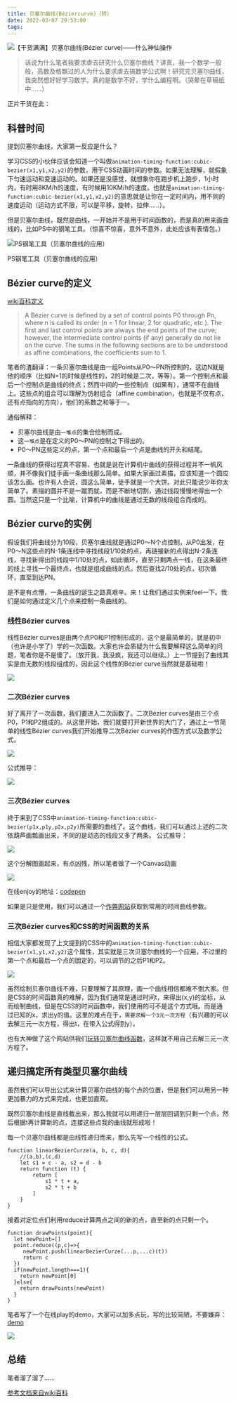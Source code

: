 ```yaml
---
title: 贝塞尔曲线(Béziercurve)（转）
date: 2022-03-07 20:53:00
tags:
---
```


![【干货满满】贝塞尔曲线(Bézier curve)——什么神仙操作](https://oscimg.oschina.net/oscnet/up-d6467f40fedc6dd587b963e2d54037bcd05.jpg)

> 话说为什么笔者我要求虐去研究什么贝塞尔曲线？讲真，我一个数学一般般，高数及格飘过的人为什么要求虐去搞数学公式啊！研究完贝塞尔曲线，我突然想好好学习数学。真的是数学不好，学什么编程啊。（哭晕在草稿纸中……）

正片干货在此：
<!-- more -->
## 科普时间

提到贝塞尔曲线，大家第一反应是什么？

学习CSS的小伙伴应该会知道一个叫做`animation-timing-function:cubic-bezier(x1,y1,x2,y2)`的参数，用于CSS动画时间的参数。如果无法理解，就假象下匀速运动和变速运动的。如果还是没感觉，就想象你在跑步机上跑步，1小时内，有时用8KM/h的速度，有时候用10KM/h的速度。也就是`animation-timing-function:cubic-bezier(x1,y1,x2,y2)`的意思就是让你在一定时间内，用不同的速度运动（运动方式不限，可以是平移，旋转，拉伸……）。

但是贝塞尔曲线，既然是曲线，一开始并不是用于时间函数的，而是真的用来画曲线的，比如PS中的钢笔工具。（惊喜不惊喜，意外不意外，此处应该有表情包。）

![PS钢笔工具（贝塞尔曲线的应用）](https://p1-jj.byteimg.com/tos-cn-i-t2oaga2asx/gold-user-assets/2019/2/1/168a9a2dc2c93f45~tplv-t2oaga2asx-zoom-in-crop-mark:3024:0:0:0.awebp)

PS钢笔工具（贝塞尔曲线的应用）

## Bézier curve的定义

[wiki百科定义](https://link.juejin.cn/?target=https%3A%2F%2Fen.wikipedia.org%2Fwiki%2FB%25C3%25A9zier_curve)

> A Bézier curve is defined by a set of control points P0 through Pn, where n is called its order (n = 1 for linear, 2 for quadratic, etc.). The first and last control points are always the end points of the curve; however, the intermediate control points (if any) generally do not lie on the curve. The sums in the following sections are to be understood as affine combinations, the coefficients sum to 1.

笔者的渣翻译：一条贝塞尔曲线是由一组Points从P0～PN所控制的，这边N就是他的顺序（比如N=1的时候是线性的，2的时候是二次，等等）。第一个控制点和最后一个控制点是曲线的终点；然而中间的一些控制点（如果有），通常不在曲线上。这些点的组合可以理解为仿射组合（affine combination，也就是不仅有点，还有点指向的方向），他们的系数之和等于一。

通俗解释：

-   贝塞尔曲线是由`一堆点`的集合绘制而成。
-   这`一堆点`是在定义的P0～PN的控制之下得出的。
-   P0～PN这些定义的点，第一个点和最后一个点是曲线的开头和结尾。

一条曲线的获得过程真不容易，也就是说在计算机中曲线的获得过程并不一帆风顺，并不像我们徒手画一条曲线那么简单。如果大家画过素描，应该知道一个圆应该怎么画。也许有人会说，圆这么简单，徒手就是一个大饼。对此只能说少年你太简单了。素描的圆并不是一蹴而就，而是不断地切割，通过线段慢慢地得出一个圆。当然这只是一个比喻，计算机中的曲线是通过无数的线段组合而成的。

## Bézier curve的实例

假设我们将曲线分为10段，贝塞尔曲线就是通过P0～N个点控制，从P0出发，在P0～N这些点的N-1条连线中寻找线段1/10处的点，再链接新的点得出N-2条连线，寻找新得出的线段中1/10处的点，如此循环，直至只剩两点一线，在这条最终的线上寻找一个最终点，也就是组成曲线的点。然后查找2/10处的点，初次循环，直至到达PN。

是不是有点懵，一条曲线的诞生之路真艰辛。来！让我们通过实例来feel一下。我们是如何通过定义几个点来控制一条曲线的。

### 线性Bézier curves

线性Bézier curves是由两个点P0和P1控制形成的，这个是最简单的，就是初中（也许是小学了）学的一次函数。大家也许会质疑为什么我要解释这么简单的问题，笔者你是不是傻了。（放开我，我没疯，我还可以继续。）上一节提到了曲线其实是由无数的线段组成的，因此这个线性的Bézier curve当然就是基础啦！

![](https://p1-jj.byteimg.com/tos-cn-i-t2oaga2asx/gold-user-assets/2019/2/1/168a8083f19a0b53~tplv-t2oaga2asx-zoom-in-crop-mark:3024:0:0:0.awebp)

### 二次Bézier curves

好了离开了一次函数，我们要进入二次函数了。二次Bézier curves是由三个点P0，P1和P2组成的。从这里开始，我们就要打开新世界的大门了，通过上一节简单的线性Bézier curves我们开始推导二次Bézier curves的作图方式以及数学公式。

![](https://p1-jj.byteimg.com/tos-cn-i-t2oaga2asx/gold-user-assets/2019/2/1/168a80972a60257e~tplv-t2oaga2asx-zoom-in-crop-mark:3024:0:0:0.awebp)

公式推导：

![](https://p1-jj.byteimg.com/tos-cn-i-t2oaga2asx/gold-user-assets/2019/2/3/168b3a9fbdbff587~tplv-t2oaga2asx-zoom-in-crop-mark:3024:0:0:0.awebp)

### 三次Bézier curves

终于来到了CSS中`animation-timing-function:cubic-bezier(p1x,p1y,p2x,p2y)`所需要的曲线了。这个曲线，我们可以通过上述的二次依葫芦画瓢画出来，不同的是动态的线段又多了两条。 公式推导：

![](https://p1-jj.byteimg.com/tos-cn-i-t2oaga2asx/gold-user-assets/2019/2/3/168b3a9835063d5a~tplv-t2oaga2asx-zoom-in-crop-mark:3024:0:0:0.awebp)

这个分解图画起来，有点凶残，所以笔者做了一个Canvas动画

![](https://p1-jj.byteimg.com/tos-cn-i-t2oaga2asx/gold-user-assets/2019/2/2/168ae8c80a820bcd~tplv-t2oaga2asx-zoom-in-crop-mark:3024:0:0:0.awebp)

在线enjoy的地址：[codepen](https://p1-jj.byteimg.com/tos-cn-i-t2oaga2asx/gold-user-assets/2019/2/1/168a9a0e40711248~tplv-t2oaga2asx-image.image)

如果是只是使用，我们可以通过一个[作弊网站](https://easings.net/)获取到常用的时间曲线参数。

### 三次Bézier curves和CSS的时间函数的关系

相信大家都发现了上文提到的CSS中的`animation-timing-function:cubic-bezier(x1,y1,x2,y2)`这个属性，其实就是三次贝塞尔曲线的一个应用，不过里的第一个点和最后一个点的固定的，可以调节的之后P1和P2。

![](https://p1-jj.byteimg.com/tos-cn-i-t2oaga2asx/gold-user-assets/2019/2/3/168b3aa4c5953795~tplv-t2oaga2asx-zoom-in-crop-mark:3024:0:0:0.awebp)

虽然绘制贝塞尔曲线不难，只要理解了其原理，画一个曲线相信都难不倒大家。但是CSS的时间函数真的难解，因为我们通常是通过时间t，来得出(x,y)的坐标，从而绘制曲线，但是在CSS的时间函数中，我们使用的可不是这个方式哦。而是通过已知的x，求出y的值。这里的难点在于，`需要求解一个3元一次方程`（有兴趣的可以去解三元一次方程，得出t，在带入公式得到y）。

也有大神做了这个网站供我们[玩转贝塞尔曲线函数](http://cubic-bezier.com)，这样就不用自己去解三元一次方程了。

## 递归搞定所有类型贝塞尔曲线

虽然我们可以导出公式来计算贝塞尔曲线的每个点的位置，但是我们可以用另一种更加暴力的方式来完成，也更加直观。

既然贝塞尔曲线是直线截出来，那么我就可以用递归一层层回调到只剩一个点，然后根据t再计算新的点，连接这些点我的曲线就形成啦！

每一个贝塞尔曲线都是由线性递归而来，那么先写一个线性的公式。

```
function linearBezierCurze(a, b, c, d){
    //(a,b),(c,d)
    let s1 = c - a, s2 = d - b
    return function (t) {
        return [
            s1 * t + a,
            s2 * t + b
        ]
    }
}

```

接着对定位点们利用reduce计算两点之间的新的点，直至新的点只剩一个。

```
function drawPoints(point){
  let newPoint=[]
  point.reduce((p,c)=>{
     newPoint.push(linearBezierCurze(...p,...c)(t))
     return c      
  })
  if(newPoint.length===1){
    return newPoint[0]
  }else{
    return drawPoints(newPoint)
  }
}

```

笔者写了一个在线play的demo，大家可以加多点玩，写的比较简陋，不要嫌弃：[demo](https://codepen.io/cherryvenus/embed/GzEgpz)

![](https://p1-jj.byteimg.com/tos-cn-i-t2oaga2asx/gold-user-assets/2019/2/3/168b3f5c64b6cf3f~tplv-t2oaga2asx-zoom-in-crop-mark:3024:0:0:0.awebp)

## 总结

笔者溜了溜了……

[参考文档来自wiki百科](https://zh.wikipedia.org/wiki/%E8%B2%9D%E8%8C%B2%E6%9B%B2%E7%B7%9A?wprov=sfla1)
